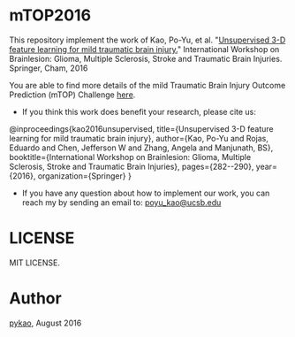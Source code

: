 # mTOP2016
This repository implement the work of Kao, Po-Yu, et al. "[Unsupervised 3-D feature learning for mild traumatic brain injury.](https://link.springer.com/chapter/10.1007/978-3-319-55524-9_26)" International Workshop on Brainlesion: Glioma, Multiple Sclerosis, Stroke and Traumatic Brain Injuries. Springer, Cham, 2016



You are able to find more details of the mild Traumatic Brain Injury Outcome Prediction (mTOP) Challenge [here](https://tbichallenge.wordpress.com/).


- If you think this work does benefit your research, please cite us:

@inproceedings{kao2016unsupervised,
  title={Unsupervised 3-D feature learning for mild traumatic brain injury},
  author={Kao, Po-Yu and Rojas, Eduardo and Chen, Jefferson W and Zhang, Angela and Manjunath, BS},
  booktitle={International Workshop on Brainlesion: Glioma, Multiple Sclerosis, Stroke and Traumatic Brain Injuries},
  pages={282--290},
  year={2016},
  organization={Springer}
}

- If you have any question about how to implement our work, you can reach my by sending an email to: poyu_kao@ucsb.edu

# LICENSE

MIT LICENSE.

# Author

[pykao](https://github.com/pykao/), August 2016
